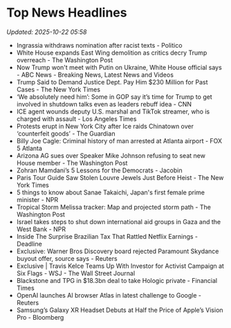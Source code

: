 # Top News Headlines

_Updated: 2025-10-22 05:58_

- Ingrassia withdraws nomination after racist texts - Politico
- White House expands East Wing demolition as critics decry Trump overreach - The Washington Post
- Now Trump won't meet with Putin on Ukraine, White House official says - ABC News - Breaking News, Latest News and Videos
- Trump Said to Demand Justice Dept. Pay Him $230 Million for Past Cases - The New York Times
- ‘We absolutely need him’: Some in GOP say it’s time for Trump to get involved in shutdown talks even as leaders rebuff idea - CNN
- ICE agent wounds deputy U.S. marshal and TikTok streamer, who is charged with assault - Los Angeles Times
- Protests erupt in New York City after Ice raids Chinatown over ‘counterfeit goods’ - The Guardian
- Billy Joe Cagle: Criminal history of man arrested at Atlanta airport - FOX 5 Atlanta
- Arizona AG sues over Speaker Mike Johnson refusing to seat new House member - The Washington Post
- Zohran Mamdani’s 5 Lessons for the Democrats - Jacobin
- Paris Tour Guide Saw Stolen Louvre Jewels Just Before Heist - The New York Times
- 5 things to know about Sanae Takaichi, Japan's first female prime minister - NPR
- Tropical Storm Melissa tracker: Map and projected storm path - The Washington Post
- Israel takes steps to shut down international aid groups in Gaza and the West Bank - NPR
- Inside The Surprise Brazilian Tax That Rattled Netflix Earnings - Deadline
- Exclusive: Warner Bros Discovery board rejected Paramount Skydance buyout offer, source says - Reuters
- Exclusive | Travis Kelce Teams Up With Investor for Activist Campaign at Six Flags - WSJ - The Wall Street Journal
- Blackstone and TPG in $18.3bn deal to take Hologic private - Financial Times
- OpenAI launches AI browser Atlas in latest challenge to Google - Reuters
- Samsung’s Galaxy XR Headset Debuts at Half the Price of Apple’s Vision Pro - Bloomberg